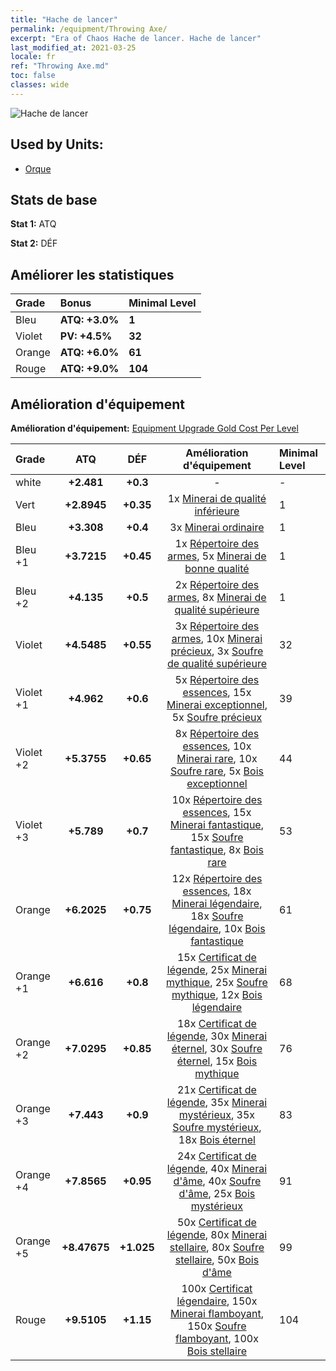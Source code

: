```yaml
---
title: "Hache de lancer"
permalink: /equipment/Throwing Axe/
excerpt: "Era of Chaos Hache de lancer. Hache de lancer"
last_modified_at: 2021-03-25
locale: fr
ref: "Throwing Axe.md"
toc: false
classes: wide
---
```


  ![Hache de lancer](/images/e/e_4031.png)

## Used by Units:

* [Orque](/fr/units/Orc/) 


## Stats de base
 **Stat 1:** ATQ

 **Stat 2:** DÉF

## Améliorer les statistiques

  |     Grade    |   Bonus | Minimal Level | 
  |:-------------|:--------|:--------------| 
  | Bleu | **ATQ: +3.0%** | **1** | 
  | Violet | **PV: +4.5%** | **32** | 
  | Orange | **ATQ: +6.0%** | **61** | 
  | Rouge | **ATQ: +9.0%** | **104** | 


## Amélioration d'équipement
 **Amélioration d'équipement:** [Equipment Upgrade Gold Cost Per Level](/equipment/EquipmentUpgradeCostPerLevel/) 

  |          Grade      | ATQ | DÉF | Amélioration d'équipement | Minimal Level |
  |:--------------------|:---------:|:---------:|:----------------:|:--------------|
  | white | **+2.481** | **+0.3** | - | - |
  | Vert | **+2.8945** | **+0.35** | 1x [Minerai de qualité inférieure](/fr/Items/mat_1/) | 1 |
  | Bleu | **+3.308** | **+0.4** | 3x [Minerai ordinaire](/fr/Items/mat_6/) | 1 |
  | Bleu +1 | **+3.7215** | **+0.45** | 1x [Répertoire des armes](/fr/Items/mat_18/), 5x [Minerai de bonne qualité](/fr/Items/mat_12/) | 1 |
  | Bleu +2 | **+4.135** | **+0.5** | 2x [Répertoire des armes](/fr/Items/mat_25/), 8x [Minerai de qualité supérieure](/fr/Items/mat_19/) | 1 |
  | Violet | **+4.5485** | **+0.55** | 3x [Répertoire des armes](/fr/Items/mat_32/), 10x [Minerai précieux](/fr/Items/mat_26/), 3x [Soufre de qualité supérieure](/fr/Items/mat_22/) | 32 |
  | Violet +1 | **+4.962** | **+0.6** | 5x [Répertoire des essences](/fr/Items/mat_39/), 15x [Minerai exceptionnel](/fr/Items/mat_33/), 5x [Soufre précieux](/fr/Items/mat_29/) | 39 |
  | Violet +2 | **+5.3755** | **+0.65** | 8x [Répertoire des essences](/fr/Items/mat_46/), 10x [Minerai rare](/fr/Items/mat_40/), 10x [Soufre rare](/fr/Items/mat_43/), 5x [Bois exceptionnel](/fr/Items/mat_34/) | 44 |
  | Violet +3 | **+5.789** | **+0.7** | 10x [Répertoire des essences](/fr/Items/mat_53/), 15x [Minerai fantastique](/fr/Items/mat_47/), 15x [Soufre fantastique](/fr/Items/mat_50/), 8x [Bois rare](/fr/Items/mat_41/) | 53 |
  | Orange | **+6.2025** | **+0.75** | 12x [Répertoire des essences](/fr/Items/mat_60/), 18x [Minerai légendaire](/fr/Items/mat_54/), 18x [Soufre légendaire](/fr/Items/mat_57/), 10x [Bois fantastique](/fr/Items/mat_48/) | 61 |
  | Orange +1 | **+6.616** | **+0.8** | 15x [Certificat de légende](/fr/Items/mat_67/), 25x [Minerai mythique](/fr/Items/mat_61/), 25x [Soufre mythique](/fr/Items/mat_64/), 12x [Bois légendaire](/fr/Items/mat_55/) | 68 |
  | Orange +2 | **+7.0295** | **+0.85** | 18x [Certificat de légende](/fr/Items/mat_74/), 30x [Minerai éternel](/fr/Items/mat_68/), 30x [Soufre éternel](/fr/Items/mat_71/), 15x [Bois mythique](/fr/Items/mat_62/) | 76 |
  | Orange +3 | **+7.443** | **+0.9** | 21x [Certificat de légende](/fr/Items/mat_81/), 35x [Minerai mystérieux](/fr/Items/mat_75/), 35x [Soufre mystérieux](/fr/Items/mat_78/), 18x [Bois éternel](/fr/Items/mat_69/) | 83 |
  | Orange +4 | **+7.8565** | **+0.95** | 24x [Certificat de légende](/fr/Items/mat_88/), 40x [Minerai d'âme](/fr/Items/mat_82/), 40x [Soufre d'âme](/fr/Items/mat_85/), 25x [Bois mystérieux](/fr/Items/mat_76/) | 91 |
  | Orange +5 | **+8.47675** | **+1.025** | 50x [Certificat de légende](/fr/Items/mat_95/), 80x [Minerai stellaire](/fr/Items/mat_89/), 80x [Soufre stellaire](/fr/Items/mat_92/), 50x [Bois d'âme](/fr/Items/mat_83/) | 99 |
  | Rouge | **+9.5105** | **+1.15** | 100x [Certificat légendaire](/fr/Items/mat_102/), 150x [Minerai flamboyant](/fr/Items/mat_96/), 150x [Soufre flamboyant](/fr/Items/mat_99/), 100x [Bois stellaire](/fr/Items/mat_90/) | 104 |

